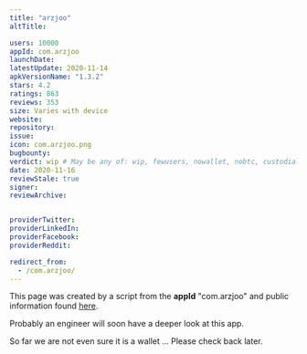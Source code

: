 ```yaml
---
title: "arzjoo"
altTitle: 

users: 10000
appId: com.arzjoo
launchDate: 
latestUpdate: 2020-11-14
apkVersionName: "1.3.2"
stars: 4.2
ratings: 863
reviews: 353
size: Varies with device
website: 
repository: 
issue: 
icon: com.arzjoo.png
bugbounty: 
verdict: wip # May be any of: wip, fewusers, nowallet, nobtc, custodial, nosource, nonverifiable, reproducible, bounty, defunct
date: 2020-11-16
reviewStale: true
signer: 
reviewArchive:


providerTwitter: 
providerLinkedIn: 
providerFacebook: 
providerReddit: 

redirect_from:
  - /com.arzjoo/
---
```



This page was created by a script from the **appId** "com.arzjoo" and public
information found
[here](https://play.google.com/store/apps/details?id=com.arzjoo).

Probably an engineer will soon have a deeper look at this app.

So far we are not even sure it is a wallet ... Please check back later.